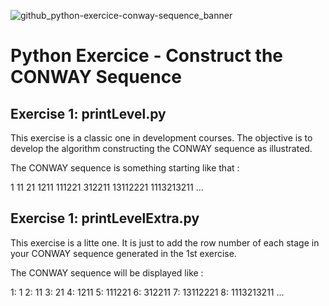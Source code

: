 ![github_python-exercice-conway-sequence_banner](https://github.com/Toenn-Vaot/python-exercice-conway-sequence/assets/60755917/cc901728-baf1-4a48-9c1d-e423a8a58f77)

# Python Exercice - Construct the CONWAY Sequence

## Exercise 1: printLevel.py
This exercise is a classic one in development courses. The objective is to develop the algorithm constructing the CONWAY sequence as illustrated.

The CONWAY sequence is something starting like that :

1
11
21
1211
111221
312211
13112221
1113213211
...

## Exercise 1: printLevelExtra.py
This exercise is a litte one. It is just to add the row number of each stage in your CONWAY sequence generated in the 1st exercise.

The CONWAY sequence will be displayed like :

1: 1
2: 11
3: 21
4: 1211
5: 111221
6: 312211
7: 13112221
8: 1113213211
...
